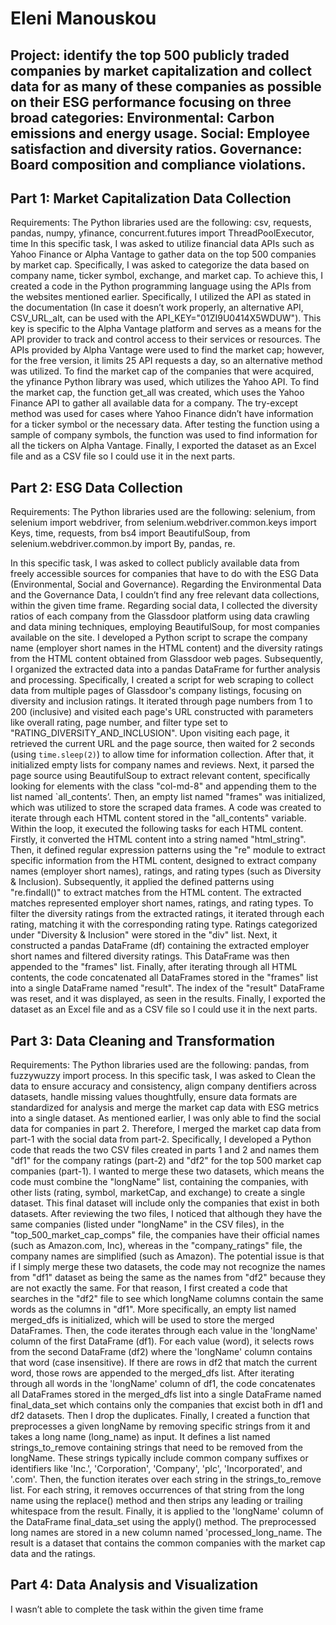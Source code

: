 # Eleni Manouskou
## Project: identify the top 500 publicly traded companies by market capitalization and collect data for as many of these companies as possible on their ESG performance focusing on three broad categories: Environmental: Carbon emissions and energy usage. Social: Employee satisfaction and diversity ratios. Governance: Board composition and compliance violations.

## Part 1: Market Capitalization Data Collection
Requirements: The Python libraries used are the following: csv, requests, pandas, numpy, yfinance, concurrent.futures import ThreadPoolExecutor, time
In this specific task, I was asked to utilize financial data APIs such as Yahoo Finance or Alpha Vantage to gather data on the top 500 companies by market cap. Specifically, I was asked to categorize the data based on company name, ticker symbol, exchange, and market cap. To achieve this, I created a code in the Python programming language using the APIs from the websites mentioned earlier. Specifically, I utilized the API as stated in the documentation (In case it doesn’t work properly, an alternative API, CSV_URL_alt, can be used with the API_KEY="01ZI9U0414X5WDUW"). This key is specific to the Alpha Vantage platform and serves as a means for the API provider to track and control access to their services or resources. The APIs provided by Alpha Vantage were used to find the market cap; however, for the free version, it limits 25 API requests a day, so an alternative method was utilized.
To find the market cap of the companies that were acquired, the yfinance Python library was used, which utilizes the Yahoo API. To find the market cap, the function get_all was created, which uses the Yahoo Finance API to gather all available data for a company. The try-except method was used for cases where Yahoo Finance didn’t have information for a ticker symbol or the necessary data. After testing the function using a sample of company symbols, the function was used to find information for all the tickers on Alpha Vantage. Finally, I exported the dataset as an Excel file and as a CSV file so I could use it in the next parts.

## Part 2: ESG Data Collection
Requirements: The Python libraries used are the following: selenium, from selenium import webdriver, from selenium.webdriver.common.keys import Keys, time, requests, from bs4 import BeautifulSoup, from selenium.webdriver.common.by import By, pandas, re.

In this specific task, I was asked to collect publicly available data from freely accessible sources for companies that have to do with the ESG Data (Environmental, Social and Governance). 
Regarding the Environmental Data and the Governance Data, I couldn’t find any free relevant data collections, within the given time frame.
Regarding social data, I collected the diversity ratios of each company from the Glassdoor platform using data crawling and data mining techniques, employing BeautifulSoup, for most companies available on the site. I developed a Python script to scrape the company name (employer short names in the HTML content) and the diversity ratings from the HTML content obtained from Glassdoor web pages. Subsequently, I organized the extracted data into a pandas DataFrame for further analysis and processing. Specifically,  I created a script for web scraping to collect data from multiple pages of Glassdoor's company listings, focusing on diversity and inclusion ratings. It iterated through page numbers from 1 to 200 (inclusive) and visited each page's URL constructed with parameters like overall rating, page number, and filter type set to "RATING_DIVERSITY_AND_INCLUSION". Upon visiting each page, it retrieved the current URL and the page source, then waited for 2 seconds (using `time.sleep(2)`) to allow time for information collection. After that, it initialized empty lists for company names and reviews. Next, it parsed the page source using BeautifulSoup to extract relevant content, specifically looking for elements with the class "col-md-8" and appending them to the list named `all_contents’. Then, an empty list named "frames" was initialized, which was utilized to store the scraped data frames. A code was created to iterate through each HTML content stored in the "all_contents" variable. Within the loop, it executed the following tasks for each HTML content. Firstly, it converted the HTML content into a string named "html_string". Then, it defined regular expression patterns using the "re" module to extract specific information from the HTML content, designed to extract company names (employer short names), ratings, and rating types (such as Diversity & Inclusion). Subsequently, it applied the defined patterns using "re.findall()" to extract matches from the HTML content. The extracted matches represented employer short names, ratings, and rating types. To filter the diversity ratings from the extracted ratings, it iterated through each rating, matching it with the corresponding rating type. Ratings categorized under "Diversity & Inclusion" were stored in the "div" list. Next, it constructed a pandas DataFrame (df) containing the extracted employer short names and filtered diversity ratings. This DataFrame was then appended to the "frames" list. Finally, after iterating through all HTML contents, the code concatenated all DataFrames stored in the "frames" list into a single DataFrame named "result". The index of the "result" DataFrame was reset, and it was displayed, as seen in the results. Finally, I exported the dataset as an Excel file and as a CSV file so I could use it in the next parts.


## Part 3: Data Cleaning and Transformation

Requirements: The Python libraries used are the following: pandas, from fuzzywuzzy import process.
In this specific task, I was asked to Clean the data to ensure accuracy and consistency, align company dentifiers across datasets, handle missing values thoughtfully, ensure data formats are standardized for analysis and merge the market cap data with ESG metrics into a single dataset. 
As mentioned earlier, I was only able to find the social data for companies in part 2. Therefore, I merged the market cap data from part-1 with the social data from part-2. Specifically, I developed a Python code that reads the two CSV files created in parts 1 and 2 and names them "df1" for the company ratings (part-2) and "df2" for the top 500 market cap companies (part-1). I wanted to merge these two datasets, which means the code must combine the "longName" list, containing the companies, with other lists (rating, symbol, marketCap, and exchange) to create a single dataset. This final dataset will include only the companies that exist in both datasets. After reviewing the two files, I noticed that although they have the same companies (listed under "longName" in the CSV files), in the "top_500_market_cap_comps" file, the companies have their official names (such as Amazon.com, Inc), whereas in the "company_ratings" file, the company names are simplified (such as Amazon). The potential issue is that if I simply merge these two datasets, the code may not recognize the names from "df1" dataset as being the same as the names from "df2" because they are not exactly the same. For that reason, I first created a code that searches in the "df2" file to see which longName columns contain the same words as the columns in "df1". More specifically, an empty list named merged_dfs is initialized, which will be used to store the merged DataFrames. Then, the code iterates through each value in the 'longName' column of the first DataFrame (df1). For each value (word), it selects rows from the second DataFrame (df2) where the 'longName' column contains that word (case insensitive). If there are rows in df2 that match the current word, those rows are appended to the merged_dfs list. After iterating through all words in the 'longName' column of df1, the code concatenates all DataFrames stored in the merged_dfs list into a single DataFrame named final_data_set which contains only the companies that excist both in df1 and df2 datasets. Then I drop the duplicates. Finally, I created a function that preprocesses a given longName by removing specific strings from it and takes a long name (long_name) as input. It defines a list named strings_to_remove containing strings that need to be removed from the longName. These strings typically include common company suffixes or identifiers like 'Inc.', 'Corporation', 'Company', 'plc', 'Incorporated', and '.com'. Then, the function iterates over each string in the strings_to_remove list. For each string, it removes occurrences of that string from the long name using the replace() method and then strips any leading or trailing whitespace from the result. Finally, it is applied to the 'longName' column of the DataFrame final_data_set using the apply() method. The preprocessed long names are stored in a new column named 'processed_long_name. The result is a dataset that contains the common companies with the market cap data and the ratings.

## Part 4: Data Analysis and Visualization
I wasn’t able to complete the task within the given time frame




